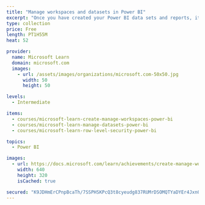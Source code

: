 ```yaml
---
title: "Manage workspaces and datasets in Power BI"
excerpt: "Once you have created your Power BI data sets and reports, it’s time to deploy them so the users can take advantage of all of your hard work. In this Learning Path, you will learn how to create workspaces in the Power BI service. You will deploy your Power BI artifacts here and share them to your users. You will also learn how to connect Power BI reports to on-premise data sources. Your users will appreciate seeing the latest data in your reports, so you will configure automatic refresh for your Power BI datasets. Row-level security allows you to create one report, but have users be restricted to see only the data that applies to them. This targets data to users, without having to create multiple reports."
type: collection
price: Free
length: PT1H55M
heat: 52

provider:
  name: Microsoft Learn
  domain: microsoft.com
  images:
    - url: /assets/images/organizations/microsoft.com-50x50.jpg
      width: 50
      height: 50

levels:
  - Intermediate

items:
  - courses/microsoft-learn-create-manage-workspaces-power-bi
  - courses/microsoft-learn-manage-datasets-power-bi
  - courses/microsoft-learn-row-level-security-power-bi

topics:
  - Power BI

images:
  - url: https://docs.microsoft.com/learn/achievements/create-manage-workspaces-power-bi-social.png
    width: 640
    height: 320
    isCached: true

secured: "K9JDHmErCPnpBcaTh/7SSPHSKPcQ3t8cyeudg837RUMrDSOMQTYaDYEr4JxnO3ZaXt8kb2xwZA0tmmrO9lVEDTPYKSIfJUAWvVUiUVWTRpfW22gLR6/XX1ZgXEEwy7c5oqBZogUBstQi9T/7vTMQ2ZD5nALYnz4Da5TnUtX1ZatM2+pj8RnNCv5ZM29h9IAVLssyG7by3rhF6OGgQSjjcXMKY09RoTo3d3dyPMOK82dPuCCqMQVCEPYFUrrTVD/jufl29cKy4GaxANjjeViwggIYuCX0ttSflUIXhaxwv+UQqzZvcbWwV3HZLJL8M26llaI1VPzvV3MVlqGwEVSLHg==;gCxPBnTfma4JOFFDrnitXg=="
---
```


